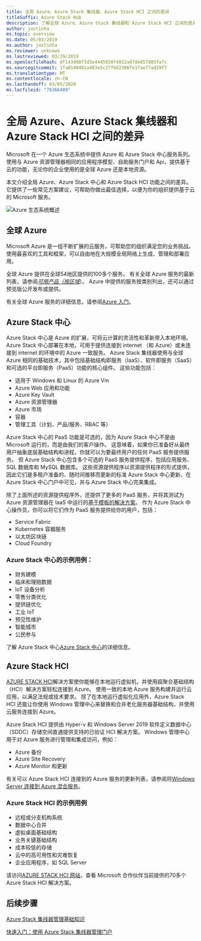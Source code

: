 ```yaml
---
title: 全局 Azure、Azure Stack 集线器、Azure Stack HCI 之间的差异
titleSuffix: Azure Stack Hub
description: 了解全球 Azure、Azure Stack 集线器和 Azure Stack HCI 之间的差异。
author: justinha
ms.topic: overview
ms.date: 05/03/2019
ms.author: justinha
ms.reviewer: unknown
ms.lastreviewed: 03/29/2019
ms.openlocfilehash: df143d08f3d5e4445020f4932a47de657805fa7c
ms.sourcegitcommit: 1fa0140481a483e5c27f602386fe1fae77ad29f7
ms.translationtype: MT
ms.contentlocale: zh-CN
ms.lasthandoff: 03/05/2020
ms.locfileid: "78366409"
---
```

# <a name="differences-between-global-azure-azure-stack-hub-and-azure-stack-hci"></a>全局 Azure、Azure Stack 集线器和 Azure Stack HCI 之间的差异

Microsoft 在一个 Azure 生态系统中提供 Azure 和 Azure Stack 中心服务系列。 使用与 Azure 资源管理器相同的应用程序模型、自助服务门户和 Api，提供基于云的功能，无论你的企业使用的是全球 Azure 还是本地资源。

本文介绍全局 Azure、Azure Stack 中心和 Azure Stack HCI 功能之间的差异。 它提供了一些常见方案建议，可帮助你做出最佳选择，以便为你的组织提供基于云的 Microsoft 服务。

![Azure 生态系统概述](./media/compare-azure-azure-stack/azure-family.png)

## <a name="global-azure"></a>全球 Azure

Microsoft Azure 是一组不断扩展的云服务，可帮助您的组织满足您的业务挑战。 使用最喜欢的工具和框架，可以自由地在大规模全局网络上生成、管理和部署应用。

全球 Azure 提供在全球54地区提供的100多个服务。 有关全球 Azure 服务的最新列表，请参阅[*可用产品（按区域*](https://azure.microsoft.com/regions/services)）。 Azure 中提供的服务按类别列出，还可以通过预览版公开发布或提供。

有关全球 Azure 服务的详细信息，请参阅[Azure 入门](https://docs.microsoft.com/azure/?pivot=get-started&panel=get-started1)。

## <a name="azure-stack-hub"></a>Azure Stack 中心

Azure Stack 中心是 Azure 的扩展，可将云计算的灵活性和革新带入本地环境。 Azure Stack 中心部署在本地，可用于提供连接到 internet （和 Azure）或未连接到 internet 的环境中的 Azure 一致服务。 Azure Stack 集线器使用与全球 Azure 相同的基础技术，其中包括基础结构即服务（IaaS）、软件即服务（SaaS）和可选的平台即服务（PaaS）功能的核心组件。 这些功能包括：

- 适用于 Windows 和 Linux 的 Azure Vm
- Azure Web 应用和功能
- Azure Key Vault
- Azure 资源管理器
- Azure 市场
- 容器
- 管理工具（计划、产品/服务、RBAC 等）

Azure Stack 中心的 PaaS 功能是可选的，因为 Azure Stack 中心不是由 Microsoft 运行的，而是由我们的客户操作。 这意味着，如果你已准备好从最终用户抽象底层基础结构和进程，你就可以为要最终用户的任何 PaaS 服务提供服务。 但 Azure Stack 中心包含多个可选的 PaaS 服务提供程序，包括应用服务、SQL 数据库和 MySQL 数据库。 这些资源提供程序以资源提供程序的形式提供，因此它们是多租户准备的、随时间推移而更新的标准 Azure Stack 中心更新、在 Azure Stack 中心门户中可见，并与 Azure Stack 中心完美集成。

除了上面所述的资源提供程序外，还提供了更多的 PaaS 服务，并将其测试为 Azure 资源管理器在 IaaS 中运行的[基于模板的解决方案](https://github.com/Azure/AzureStack-QuickStart-Templates)。 作为 Azure Stack 中心操作员，你可以将它们作为 PaaS 服务提供给你的用户，包括：

- Service Fabric
- Kubernetes 容器服务
- 以太坊区块链
- Cloud Foundry

### <a name="example-use-cases-for-azure-stack-hub"></a>Azure Stack 中心的示例用例：

- 财务建模
- 临床和理赔数据
- IoT 设备分析
- 零售分类优化
- 提供链优化
- 工业 IoT
- 预见性维护
- 智能城市
- 公民参与

了解 Azure Stack 中心[Azure Stack 中心](azure-stack-overview.md)的详细信息。

## <a name="azure-stack-hci"></a>Azure Stack HCI

[AZURE STACK HCI](../hci/overview.md)解决方案使你能够在本地运行虚拟机，并使用超聚合基础结构（HCI）解决方案轻松连接到 Azure。 使用一致的本地 Azure 服务构建并运行云应用，以满足法规或技术要求。 除了在本地运行虚拟化应用外，Azure Stack HCI 还能让你使用 Windows 管理中心来替换和合并老化服务器基础结构，并使用云服务连接到 Azure。

Azure Stack HCI 提供由 Hyper-v 和 Windows Server 2019 软件定义数据中心（SDDC）存储空间直通提供支持的已验证 HCI 解决方案。 Windows 管理中心用于对 Azure 服务进行管理和集成访问，例如：

- Azure 备份
- Azure Site Recovery
- Azure Monitor 和更新

有关可以 Azure Stack HCI 连接到的 Azure 服务的更新列表，请参阅将[Windows Server 连接到 Azure 混合服务](https://docs.microsoft.com/windows-server/azure-hybrid-services/index)。

### <a name="example-use-cases-for-azure-stack-hci"></a>Azure Stack HCI 的示例用例

- 远程或分支机构系统
- 数据中心合并
- 虚拟桌面基础结构
- 业务关键基础结构
- 成本较低的存储
- 云中的高可用性和灾难恢复
- 企业应用程序，如 SQL Server

请访问[AZURE STACK HCI 网站](https://azure.microsoft.com/overview/azure-stack/hci/)，查看 Microsoft 合作伙伴当前提供的70多个 Azure Stack HCI 解决方案。

## <a name="next-steps"></a>后续步骤

[Azure Stack 集线器管理基础知识](azure-stack-manage-basics.md)

[快速入门：使用 Azure Stack 集线器管理门户](azure-stack-manage-portals.md)
